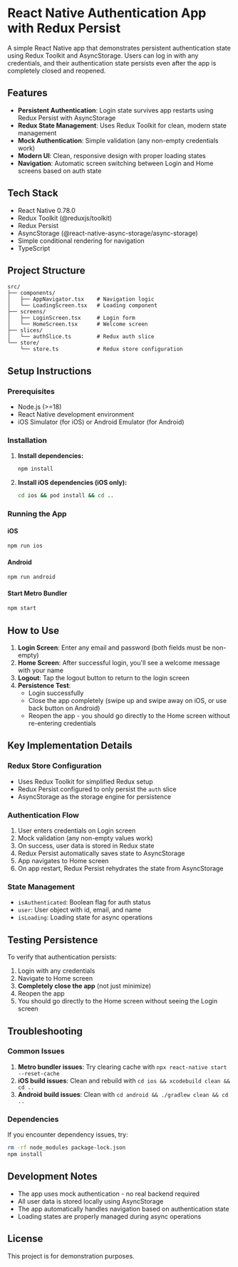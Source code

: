 # React Native Authentication App with Redux Persist

A simple React Native app that demonstrates persistent authentication state using Redux Toolkit and AsyncStorage. Users can log in with any credentials, and their authentication state persists even after the app is completely closed and reopened.

## Features

- **Persistent Authentication**: Login state survives app restarts using Redux Persist with AsyncStorage
- **Redux State Management**: Uses Redux Toolkit for clean, modern state management
- **Mock Authentication**: Simple validation (any non-empty credentials work)
- **Modern UI**: Clean, responsive design with proper loading states
- **Navigation**: Automatic screen switching between Login and Home screens based on auth state

## Tech Stack

- React Native 0.78.0
- Redux Toolkit (@reduxjs/toolkit)
- Redux Persist
- AsyncStorage (@react-native-async-storage/async-storage)
- Simple conditional rendering for navigation
- TypeScript

## Project Structure

```
src/
├── components/
│   ├── AppNavigator.tsx    # Navigation logic
│   └── LoadingScreen.tsx   # Loading component
├── screens/
│   ├── LoginScreen.tsx     # Login form
│   └── HomeScreen.tsx      # Welcome screen
├── slices/
│   └── authSlice.ts        # Redux auth slice
└── store/
    └── store.ts            # Redux store configuration
```

## Setup Instructions

### Prerequisites

- Node.js (>=18)
- React Native development environment
- iOS Simulator (for iOS) or Android Emulator (for Android)

### Installation

1. **Install dependencies:**
   ```bash
   npm install
   ```

2. **Install iOS dependencies (iOS only):**
   ```bash
   cd ios && pod install && cd ..
   ```

### Running the App

#### iOS
```bash
npm run ios
```

#### Android
```bash
npm run android
```

#### Start Metro Bundler
```bash
npm start
```

## How to Use

1. **Login Screen**: Enter any email and password (both fields must be non-empty)
2. **Home Screen**: After successful login, you'll see a welcome message with your name
3. **Logout**: Tap the logout button to return to the login screen
4. **Persistence Test**: 
   - Login successfully
   - Close the app completely (swipe up and swipe away on iOS, or use back button on Android)
   - Reopen the app - you should go directly to the Home screen without re-entering credentials

## Key Implementation Details

### Redux Store Configuration
- Uses Redux Toolkit for simplified Redux setup
- Redux Persist configured to only persist the `auth` slice
- AsyncStorage as the storage engine for persistence

### Authentication Flow
1. User enters credentials on Login screen
2. Mock validation (any non-empty values work)
3. On success, user data is stored in Redux state
4. Redux Persist automatically saves state to AsyncStorage
5. App navigates to Home screen
6. On app restart, Redux Persist rehydrates the state from AsyncStorage

### State Management
- `isAuthenticated`: Boolean flag for auth status
- `user`: User object with id, email, and name
- `isLoading`: Loading state for async operations

## Testing Persistence

To verify that authentication persists:

1. Login with any credentials
2. Navigate to Home screen
3. **Completely close the app** (not just minimize)
4. Reopen the app
5. You should go directly to the Home screen without seeing the Login screen

## Troubleshooting

### Common Issues

1. **Metro bundler issues**: Try clearing cache with `npx react-native start --reset-cache`
2. **iOS build issues**: Clean and rebuild with `cd ios && xcodebuild clean && cd ..`
3. **Android build issues**: Clean with `cd android && ./gradlew clean && cd ..`

### Dependencies

If you encounter dependency issues, try:
```bash
rm -rf node_modules package-lock.json
npm install
```

## Development Notes

- The app uses mock authentication - no real backend required
- All user data is stored locally using AsyncStorage
- The app automatically handles navigation based on authentication state
- Loading states are properly managed during async operations

## License

This project is for demonstration purposes.